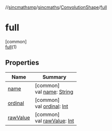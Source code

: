 //[sincmathsmp](../../../../index.md)/[sincmaths](../../index.md)/[ConvolutionShape](../index.md)/[full](index.md)

# full

[common]\
[full](index.md)(1)

## Properties

| Name | Summary |
|---|---|
| [name](../../-angle-sequence/-z-y-x/index.md#-372974862%2FProperties%2F345188675) | [common]<br>val [name](../../-angle-sequence/-z-y-x/index.md#-372974862%2FProperties%2F345188675): [String](https://kotlinlang.org/api/latest/jvm/stdlib/kotlin/-string/index.html) |
| [ordinal](../../-angle-sequence/-z-y-x/index.md#-739389684%2FProperties%2F345188675) | [common]<br>val [ordinal](../../-angle-sequence/-z-y-x/index.md#-739389684%2FProperties%2F345188675): [Int](https://kotlinlang.org/api/latest/jvm/stdlib/kotlin/-int/index.html) |
| [rawValue](../raw-value.md) | [common]<br>val [rawValue](../raw-value.md): [Int](https://kotlinlang.org/api/latest/jvm/stdlib/kotlin/-int/index.html) |
